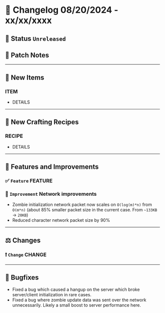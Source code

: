# :bookmark_tabs:  Changelog 08/20/2024 - xx/xx/xxxx

## :red_circle: Status `Unreleased`
<!-- ## :green_circle: Status `Released` -->

## :speech_balloon: Patch Notes

________

## :gun: New Items

### ITEM
- DETAILS

________

## :thread: New Crafting Recipes

### RECIPE
- DETAILS

________

## :loudspeaker: Features and Improvements


### :white_check_mark: `Feature` FEATURE

### :arrow_up_small: `Improvement` Network improvements
- Zombie initialization network packet now scales on `O(log(m)*n)` from `O(m*n)` (about 85% smaller packet size in the current case. From `~133KB` -> `20KB`)
- Reduced character network packet size by 90%

________

## :balance_scale: Changes

### :exclamation: `Change` CHANGE

________

## :bug: Bugfixes
- Fixed a bug which caused a hangup on the server which broke server/client initialization in rare cases.
- Fixed a bug where zombie update data was sent over the network unnecessarily. Likely a small boost to server performance here.
